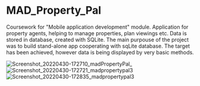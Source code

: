 # MAD_Property_Pal
Coursework for "Mobile application development" module. Application for property agents, helping to manage properties, plan viewings etc.
Data is stored in database, created with SQLite. The main purpouse of the project was to build stand-alone app cooperating with sqLite database. The target 
has been achieved, however data is being displayed by very basic methods.

![Screenshot_20220430-172710_madPropertyPal_](https://user-images.githubusercontent.com/94390214/166114105-0e8c64c4-e89c-46b8-8d7b-cdab2d19495c.jpg)
![Screenshot_20220430-172721_madpropertypal3](https://user-images.githubusercontent.com/94390214/166114112-4b46709f-1f04-4aed-aab3-59712e23e767.jpg)
![Screenshot_20220430-172835_madpropertypal3](https://user-images.githubusercontent.com/94390214/166114188-a50f572b-fbe3-4290-920a-6ec017342106.jpg)
